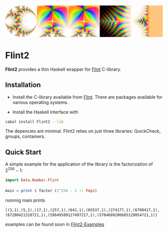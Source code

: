 ![examples of complex_plot in Flint2-examples](https://github.com/monien/Flint2/raw/main/docs/out.png)

# Flint2
**Flint2** provides a thin Haskell wrapper for [Flint](https://flintlib.org) C-library. 

## Installation

- Install the C-library available from [Flint](https://flintlib.org). 
   There are packages available for various operating systems.

- Install the Haskell interface with

```bash
cabal install Flint2 --lib
```

The depencies are minimal. Flint2 relies on just three libraries:
QuickCheck, groups, containers.

## Quick Start

A simple example for the application of the library is the
factorization of $2^{256}-1$:

```haskell
import Data.Number.Flint

main = print $ factor (2^256 - 1 :: Fmpz)
```

runnnig main prints 

```
[(3,1),(5,1),(17,1),(257,1),(641,1),(65537,1),(274177,1),(6700417,1),(67280421310721,1),(59649589127497217,1),(5704689200685129054721,1)]
```

examples can be found soon in [Flint2-Examples](https://hackage.haskell.org/package/Flint2-Examples)
